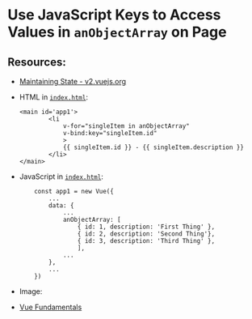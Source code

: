 # Use JavaScript Keys to Access Values in `anObjectArray` on Page

## Resources:

* [Maintaining State - v2.vuejs.org](https://v2.vuejs.org/v2/guide/list.html#Maintaining-State)

* HTML in [`index.html`](./index.html):
    ```
    <main id='app1'>
            <li
                v-for="singleItem in anObjectArray"
                v-bind:key="singleItem.id"
                >
                {{ singleItem.id }} - {{ singleItem.description }}
            </li>
    </main>
    ```

* JavaScript in [`index.html`](./index.html):
    ```
        const app1 = new Vue({
            ...
            data: {
                ...
                anObjectArray: [
                    { id: 1, description: 'First Thing' },
                    { id: 2, description: 'Second Thing'},
                    { id: 3, description: 'Third Thing' },
                    ],
                ...
            },
            ...
        })
    ```

* Image:


* [Vue Fundamentals](../README.md)